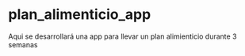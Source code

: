 # plan_alimenticio_app
Aqui se desarrollará una app para llevar un plan alimienticio durante 3 semanas
